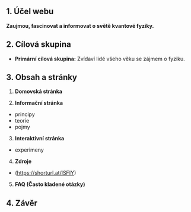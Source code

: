 
## 1. Účel webu
**Zaujmou, fascinovat a informovat o světě kvantové fyziky.**

## 2. Cílová skupina
- **Primární cílová skupina:** Zvídaví lidé všeho věku se zájmem o fyziku.

## 3. Obsah a stránky
1. **Domovská stránka**

2. **Informační stránka**
- principy
- teorie
- pojmy

3. **Interaktivní stránka**
- experimeny

4. **Zdroje**
- (https://shorturl.at/lSFIY)
  
5. **FAQ (Často kladené otázky)**

## 4. Závěr
